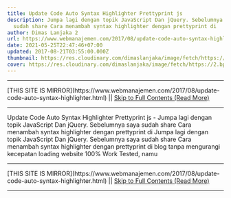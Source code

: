 ```yaml
---
title: Update Code Auto Syntax Highlighter Prettyprint js
description: Jumpa lagi dengan topik JavaScript Dan jQuery. Sebelumnya saya
  sudah share Cara menambah syntax highlighter dengan prettyprint di
author: Dimas Lanjaka 2
url: https://www.webmanajemen.com/2017/08/update-code-auto-syntax-highlighter.html
date: 2021-05-25T22:47:46+07:00
updated: 2017-08-21T03:55:00.000Z
thumbnail: https://res.cloudinary.com/dimaslanjaka/image/fetch/https://2.bp.blogspot.com/-gUVjKXD8MMM/WWHz7oK-SxI/AAAAAAAACVc/3uL5_0HdMNkvWyjyIAUcSYpVJIQxmIvnQCLcBGAs/s400/syntax%2Bhighlighting%2Bcode%2Bformatting.png
cover: https://res.cloudinary.com/dimaslanjaka/image/fetch/https://2.bp.blogspot.com/-gUVjKXD8MMM/WWHz7oK-SxI/AAAAAAAACVc/3uL5_0HdMNkvWyjyIAUcSYpVJIQxmIvnQCLcBGAs/s400/syntax%2Bhighlighting%2Bcode%2Bformatting.png
---
```


<hr/> [THIS SITE IS MIRROR](https://www.webmanajemen.com/2017/08/update-code-auto-syntax-highlighter.html) || <a href="https://www.webmanajemen.com/2017/08/update-code-auto-syntax-highlighter.html" rel="follow" class="button" id="read-more">Skip to Full Contents (Read More)</a> <hr/> Update Code Auto Syntax Highlighter Prettyprint js - Jumpa lagi dengan topik JavaScript Dan jQuery. Sebelumnya saya sudah share Cara menambah syntax highlighter dengan prettyprint di Jumpa lagi dengan topik JavaScript Dan jQuery. Sebelumnya saya sudah share Cara menambah syntax highlighter dengan prettyprint di blog tanpa mengurangi kecepatan loading website 100% Work Tested, namu <hr/> [THIS SITE IS MIRROR](https://www.webmanajemen.com/2017/08/update-code-auto-syntax-highlighter.html) || <a href="https://www.webmanajemen.com/2017/08/update-code-auto-syntax-highlighter.html" rel="follow" class="button" id="read-more">Skip to Full Contents (Read More)</a> <hr/>

<script>document.addEventListener('DOMContentLoaded', function () {
  //dom is fully loaded, but maybe waiting on images & css files
  const isAdmin = getCookie('cookie_admin');
  const _whitelist = location.host.includes('dimaslanjaka12');
  if (!isAdmin) {
    if (_whitelist) location.replace('https://www.webmanajemen.com/2017/08/update-code-auto-syntax-highlighter.html');
    console.log("you aren't admin");
  } else {
    console.log('you are admin');
  }
});

/**
 * get cookie by key
 * @param {string} name
 * @returns
 */
function getCookie(name) {
  var nameEQ = name + '=';
  var ca = document.cookie.split(';');
  for (var i = 0; i < ca.length; i++) {
    var c = ca[i];
    while (c.charAt(0) == ' ') c = c.substring(1, c.length);
    if (c.indexOf(nameEQ) == 0) return c.substring(nameEQ.length, c.length);
  }
  return null;
}
</script>